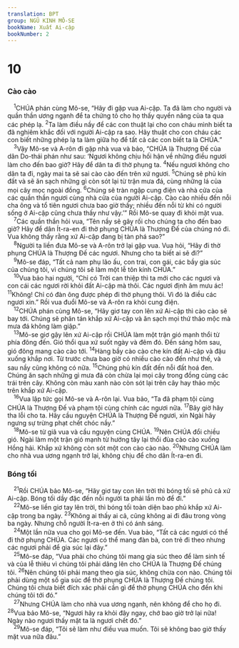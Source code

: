 ```yaml
---
translation: BPT
group: NGŨ KINH MÔ-SE
bookName: Xuất Ai-cập 
bookNumber: 2
---
```


<div class="title"><h1>10</h1><h3>Cào cào</h3></div>
<span class="verse xu_10_1"> <sup>1</sup>CHÚA phán cùng Mô-se, “Hãy đi gặp vua Ai-cập. Ta đã làm cho người và quần thần ương ngạnh để ta chứng tỏ cho họ thấy quyền năng của ta qua các phép lạ.</span>
<span class="verse xu_10_2"><sup>2</sup>Ta làm điều nầy để các con thuật lại cho con cháu mình biết ta đã nghiêm khắc đối với người Ai-cập ra sao. Hãy thuật cho con cháu các con biết những phép lạ ta làm giữa họ để tất cả các con biết ta là CHÚA.”<br/></span>
<span class="verse xu_10_3"> <sup>3</sup>Vậy Mô-se và A-rôn đi gặp nhà vua và bảo, “CHÚA là Thượng Đế của dân Do-thái phán như sau: ‘Ngươi không chịu hối hận về những điều ngươi làm cho đến bao giờ? Hãy để dân ta đi thờ phụng ta.</span>
<span class="verse xu_10_4"><sup>4</sup>Nếu ngươi không cho dân ta đi, ngày mai ta sẽ sai cào cào đến trên xứ ngươi.</span>
<span class="verse xu_10_5"><sup>5</sup>Chúng sẽ phủ kín đất và sẽ ăn sạch những gì còn sót lại từ trận mưa đá, cùng những lá của mọi cây mọc ngoài đồng.</span>
<span class="verse xu_10_6"><sup>6</sup>Chúng sẽ tràn ngập cung điện và nhà cửa của các quần thần ngươi cùng nhà cửa của người Ai-cập. Cào cào nhiều đến nỗi cha ông và tổ tiên ngươi chưa bao giờ thấy; nhiều đến nỗi từ khi có người sống ở Ai-cập cũng chưa thấy như vậy.’” Rồi Mô-se quay đi khỏi mặt vua.<br/></span>
<span class="verse xu_10_7"> <sup>7</sup>Các quần thần hỏi vua, “Tên nầy sẽ gây rối cho chúng ta cho đến bao giờ? Hãy để dân Ít-ra-en đi thờ phụng CHÚA là Thượng Đế của chúng nó đi. Vua không thấy rằng xứ Ai-cập đang bị tàn phá sao?”<br/></span>
<span class="verse xu_10_8"> <sup>8</sup>Người ta liền đưa Mô-se và A-rôn trở lại gặp vua. Vua hỏi, “Hãy đi thờ phụng CHÚA là Thượng Đế các ngươi. Nhưng cho ta biết ai sẽ đi?”<br/></span>
<span class="verse xu_10_9"> <sup>9</sup>Mô-se đáp, “Tất cả nam phụ lão ấu, con trai, con gái, các bầy gia súc của chúng tôi, vì chúng tôi sẽ làm một lễ tôn kính CHÚA.”<br/></span>
<span class="verse xu_10_10"> <sup>10</sup>Vua bảo hai người, “Chỉ có Trời can thiệp thì ta mới cho các ngươi và con cái các ngươi rời khỏi đất Ai-cập mà thôi. Các ngươi định âm mưu ác!</span>
<span class="verse xu_10_11"><sup>11</sup>Không! Chỉ có đàn ông được phép đi thờ phụng thôi. Vì đó là điều các ngươi xin.” Rồi vua đuổi Mô-se và A-rôn ra khỏi cung điện.<br/></span>
<span class="verse xu_10_12"> <sup>12</sup>CHÚA phán cùng Mô-se, “Hãy giơ tay con lên xứ Ai-cập thì cào cào sẽ bay tới. Chúng sẽ phân tán khắp xứ Ai-cập và ăn sạch mọi thứ thảo mộc mà mưa đá không làm giập.”<br/></span>
<span class="verse xu_10_13"> <sup>13</sup>Mô-se giơ gậy lên xứ Ai-cập rồi CHÚA làm một trận gió mạnh thổi từ phía đông đến. Gió thổi qua xứ suốt ngày và đêm đó. Đến sáng hôm sau, gió đông mang cào cào tới.</span>
<span class="verse xu_10_14"><sup>14</sup>Hàng bầy cào cào che kín đất Ai-cập và đậu xuống khắp nơi. Từ trước chưa bao giờ có nhiều cào cào đến như thế, và sau nầy cũng không có nữa.</span>
<span class="verse xu_10_15"><sup>15</sup>Chúng phủ kín đất đến nỗi đất hoá đen. Chúng ăn sạch những gì mưa đá còn chừa lại mọi cây trong đồng cùng các trái trên cây. Không còn màu xanh nào còn sót lại trên cây hay thảo mộc trên khắp xứ Ai-cập.<br/></span>
<span class="verse xu_10_16"> <sup>16</sup>Vua lập tức gọi Mô-se và A-rôn lại. Vua bảo, “Ta đã phạm tội cùng CHÚA là Thượng Đế và phạm tội cùng chính các ngươi nữa.</span>
<span class="verse xu_10_17"><sup>17</sup>Bây giờ hãy tha lỗi cho ta. Hãy cầu nguyện CHÚA là Thượng Đế ngươi, xin Ngài hãy ngưng sự trừng phạt chết chóc nầy.”<br/></span>
<span class="verse xu_10_18"> <sup>18</sup>Mô-se từ giã vua và cầu nguyện cùng CHÚA.</span>
<span class="verse xu_10_19"><sup>19</sup>Nên CHÚA đổi chiều gió. Ngài làm một trận gió mạnh từ hướng tây lại thổi đùa cào cào xuống Hồng hải. Khắp xứ không còn sót một con cào cào nào.</span>
<span class="verse xu_10_20"><sup>20</sup>Nhưng CHÚA làm cho nhà vua ương ngạnh trở lại, không chịu để cho dân Ít-ra-en đi.<br/></span>
<div class="title"><h3>Bóng tối</h3></div>
<span class="verse xu_10_21"> <sup>21</sup>Rồi CHÚA bảo Mô-se, “Hãy giơ tay con lên trời thì bóng tối sẽ phủ cả xứ Ai-cập. Bóng tối dầy đặc đến nỗi người ta phải lần mò để đi.”<br/></span>
<span class="verse xu_10_22"> <sup>22</sup>Mô-se liền giơ tay lên trời, thì bóng tối toàn diện bao phủ khắp xứ Ai-cập trong ba ngày.</span>
<span class="verse xu_10_23"><sup>23</sup>Không ai thấy ai cả, cũng không ai đi đâu trong vòng ba ngày. Nhưng chỗ người Ít-ra-en ở thì có ánh sáng.<br/></span>
<span class="verse xu_10_24"> <sup>24</sup>Một lần nữa vua cho gọi Mô-se đến. Vua bảo, “Tất cả các ngươi có thể đi thờ phụng CHÚA. Các ngươi có thể mang đàn bà, con trẻ đi theo nhưng các ngươi phải để gia súc lại đây.”<br/></span>
<span class="verse xu_10_25"> <sup>25</sup>Mô-se đáp, “Vua phải cho chúng tôi mang gia súc theo để làm sinh tế và của lễ thiêu vì chúng tôi phải dâng lên cho CHÚA là Thượng Đế chúng tôi.</span>
<span class="verse xu_10_26"><sup>26</sup>Nên chúng tôi phải mang theo gia súc, không chừa con nào. Chúng tôi phải dùng một số gia súc để thờ phụng CHÚA là Thượng Đế chúng tôi. Chúng tôi chưa biết đích xác phải cần gì để thờ phụng CHÚA cho đến khi chúng tôi tới đó.”<br/></span>
<span class="verse xu_10_27"> <sup>27</sup>Nhưng CHÚA làm cho nhà vua ương ngạnh, nên không để cho họ đi.</span>
<span class="verse xu_10_28"><sup>28</sup>Vua bảo Mô-se, “Ngươi hãy ra khỏi đây ngay, chớ bao giờ trở lại nữa! Ngày nào ngươi thấy mặt ta là ngươi chết đó.”<br/></span>
<span class="verse xu_10_29"> <sup>29</sup>Mô-se đáp, “Tôi sẽ làm như điều vua muốn. Tôi sẽ không bao giờ thấy mặt vua nữa đâu.”<br/></span>
